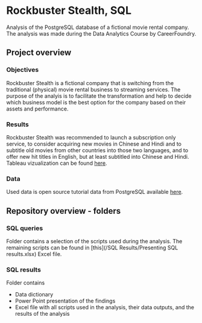 # Rockbuster Stealth, SQL
Analysis of the PostgreSQL database of a fictional movie rental company.
The analysis was made during the Data Analytics Course by CareerFoundry.


## Project overview

### Objectives
Rockbuster Stealth is a fictional company that is switching from the traditional (physical) movie rental business to streaming services. The purpose of the analyis is to facilitate the transformation and help to decide which business model is the best option for the company based on their assets and performance.
### Results
Rockbuster Stealth was recommended to launch a subscription only service, to consider acquiring new movies in Chinese and Hindi and to subtitle old movies from other countries into those two languages, and to offer new hit titles in English, but at least subtitled into Chinese and Hindi.
Tableau vizualization can be found [here](https://public.tableau.com/views/E3_10/Customersandrevenue?:language=en-US&:display_count=n&:origin=viz_share_link).
### Data
Used data is open source tutorial data from PostgreSQL available [here](https://www.postgresqltutorial.com/wp-content/uploads/2019/05/dvdrental.zip).


## Repository overview - folders

### SQL queries
Folder contains a selection of the scripts used during the analysis. The remaining scripts can be found in [this](/SQL Results/Presenting SQL results.xlsx) Excel file.
### SQL results
Folder contains
  - Data dictionary
  - Power Point presentation of the findings
  - Excel file with all scripts used in the analysis, their data outputs, and the results of the analysis
